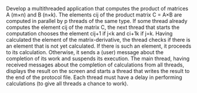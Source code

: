 Develop a multithreaded application that computes the product of matrices A (m×n) and B (n×k).
The elements cij of the product matrix C = A×B are computed in parallel by p threads of the same type.
If some thread already computes the element cij of the matrix C, the next thread that starts the computation chooses the element cij+1 if j<k and ci+1k if j=k. 
Having calculated the element of the matrix-derivative, the thread checks if there is an element that is not yet calculated.
If there is such an element, it proceeds to its calculation. Otherwise, it sends a (user) message about the completion of its work and suspends its execution.
The main thread, having received messages about the completion of calculations from all threads, 
displays the result on the screen and starts a thread that writes the result to the end of the protocol file. 
Each thread must have a delay in performing calculations (to give all threads a chance to work).
